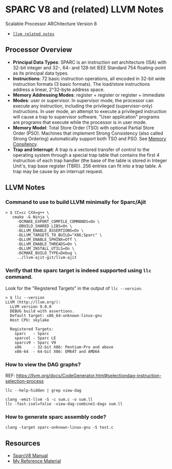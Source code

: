 SPARC V8 and (related) LLVM Notes
====================
Scalable Processor ARChitecture Version 8

* [`llvm related notes`](#llvm)

Processor Overview
------------------

* **Principal Data Types**: SPARC is an instruction set architecture (ISA) with 32-bit integer and 32-, 64- and 128-bit IEEE Standard 754 floating-point as its principal data types.
* **Instructions**: 72 basic instruction operations, all encoded in 32-bit wide instruction formats (3 basic formats). The load/store instructions address a linear, 2^32-byte address space.
* **Memory Addressing Modes**: register + register or register + immediate
* **Modes**: user or supervisor. In supervisor mode, the processor can execute any instruction, including the privileged (supervisor-only) instructions. In user mode, an attempt to execute a privileged instruction will cause a trap to supervisor software. "User application" programs are programs that execute while the processor is in user mode.
* **Memory Model**: Total Store Order (TSO) with optional Partial Store Order (PSO). Machines that implement Strong Consistency (also called Strong Ordering) automatically support both TSO and PSO. See [Memory Consitency](https://homes.cs.washington.edu/~bornholt/post/memory-models.html).
* **Trap and Interrupt**: A trap is a vectored transfer of control to the operating system through a special trap table that contains the first 4 instruction of each trap handler (the base of the table is stored in Integer Unit's, trap base register (TBR)). 256 entries can fit into a trap table. A trap may be cause by an interrupt request.

<a name="llvm"></a>
## LLVM Notes

### Command to use to build LLVM minimally for Sparc/Ajit

    > $ CC=cc CXX=g++ \
       cmake -G Ninja \
         -DCMAKE_EXPORT_COMPILE_COMMANDS=On \
         -DBUILD_SHARED_LIBS=On \
         -DLLVM_ENABLE_ASSERTIONS=On \
         -DLLVM_TARGETS_TO_BUILD="X86;Sparc" \
         -DLLVM_ENABLE_SPHINX=Off \
         -DLLVM_ENABLE_THREADS=On \
         -DLLVM_INSTALL_UTILS=On \
         -DCMAKE_BUILD_TYPE=Debug \
         ../llvm-ajit-git/llvm-ajit

### Verify that the sparc target is indeed supported using `llc` command.

Look for the "Registered Targets" in the output of `llc --version`.


    > $ llc --version
    LLVM (http://llvm.org/):
      LLVM version 9.0.0
      DEBUG build with assertions.
      Default target: x86_64-unknown-linux-gnu
      Host CPU: skylake

      Registered Targets:
        sparc   - Sparc
        sparcel - Sparc LE
        sparcv9 - Sparc V9
        x86     - 32-bit X86: Pentium-Pro and above
        x86-64  - 64-bit X86: EM64T and AMD64

### How to view the DAG graphs?

REF: <https://llvm.org/docs/CodeGenerator.html#selectiondag-instruction-selection-process>

    llc --help-hidden | grep view-dag

    clang -emit-llvm -S -c sum.c -o sum.ll
    llc -fast-isel=false -view-dag-combine1-dags sum.ll

### How to generate sparc assembly code?

    clang -target sparc-unknown-linux-gnu -S test.c

Resources
-------------------

* [SparcV8 Manual](../../mydata/git/ws/sparcv8-ajit-git/misc/references/sparcv8.pdf)
* [My Reference Material](../../mydata/git/ws/sparcv8-ajit-git/misc/references/)



